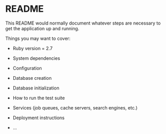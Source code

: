 # README

This README would normally document whatever steps are necessary to get the
application up and running.

Things you may want to cover:

* Ruby version = 2.7

* System dependencies

* Configuration

* Database creation

* Database initialization

* How to run the test suite

* Services (job queues, cache servers, search engines, etc.)

* Deployment instructions

* ...
